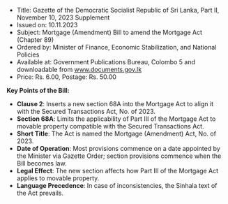 - Title: Gazette of the Democratic Socialist Republic of Sri Lanka, Part II, November 10, 2023 Supplement
- Issued on: 10.11.2023
- Subject: Mortgage (Amendment) Bill to amend the Mortgage Act (Chapter 89)
- Ordered by: Minister of Finance, Economic Stabilization, and National Policies
- Available at: Government Publications Bureau, Colombo 5 and downloadable from www.documents.gov.lk
- Price: Rs. 6.00, Postage: Rs. 50.00

**Key Points of the Bill:**
- **Clause 2**: Inserts a new section 68A into the Mortgage Act to align it with the Secured Transactions Act, No. of 2023.
- **Section 68A**: Limits the applicability of Part III of the Mortgage Act to movable property compatible with the Secured Transactions Act.
- **Short Title**: The Act is named the Mortgage (Amendment) Act, No. of 2023.
- **Date of Operation**: Most provisions commence on a date appointed by the Minister via Gazette Order; section provisions commence when the Bill becomes law.
- **Legal Effect**: The new section affects how Part III of the Mortgage Act applies to movable property.
- **Language Precedence**: In case of inconsistencies, the Sinhala text of the Act prevails.